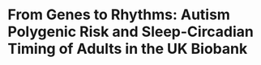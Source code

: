 # From Genes to Rhythms: Autism Polygenic Risk and Sleep-Circadian Timing of Adults in the UK Biobank
